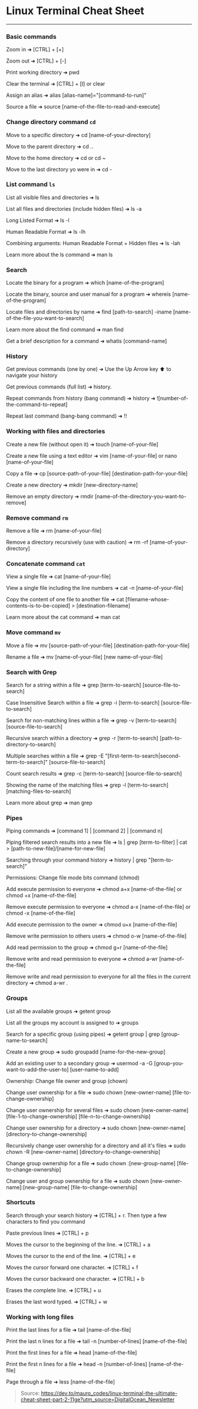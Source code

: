 # Linux Terminal Cheat Sheet

---

### Basic commands

Zoom in ➜ [CTRL] + [+]

Zoom out ➜ [CTRL] + [-]

Print working directory ➜ pwd

Clear the terminal ➜ [CTRL] + [l] or clear

Assign an alias ➜ alias [alias-name]="[command-to-run]"

Source a file ➜ source [name-of-the-file-to-read-and-execute]

### Change directory command `cd`

Move to a specific directory ➜ cd [name-of-your-directory]

Move to the parent directory ➜ cd ..

Move to the home directory ➜ cd or cd ~

Move to the last directory yo were in ➜ cd -

### List command `ls`

List all visible files and directories ➜ ls

List all files and directories (include hidden files) ➜ ls -a

Long Listed Format ➜ ls -l

Human Readable Format ➜ ls -lh

Combining arguments: Human Readable Format + Hidden files ➜ ls -lah

Learn more about the ls command ➜ man ls

### Search

Locate the binary for a program ➜ which [name-of-the-program]

Locate the binary, source and user manual for a program ➜ whereis [name-of-the-program]

Locate files and directories by name ➜ find [path-to-search] -iname [name-of-the-file-you-want-to-search]

Learn more about the find command ➜ man find

Get a brief description for a command ➜ whatis [command-name]

### History

Get previous commands (one by one) ➜ Use the Up Arrow key ⬆️ to navigate your history

Get previous commands (full list) ➜ history.

Repeat commands from history (bang command) ➜ history ➜ ![number-of-the-command-to-repeat]

Repeat last command (bang-bang command) ➜ !!

### Working with files and directories

Create a new file (without open it) ➜ touch [name-of-your-file]

Create a new file using a text editor ➜ vim [name-of-your-file] or nano [name-of-your-file]

Copy a file ➜ cp [source-path-of-your-file] [destination-path-for-your-file]

Create a new directory ➜ mkdir [new-directory-name]

Remove an empty directory ➜ rmdir [name-of-the-directory-you-want-to-remove]

### Remove command `rm`

Remove a file ➜ rm [name-of-your-file]

Remove a directory recursively (use with caution) ➜ rm -rf [name-of-your-directory]

### Concatenate command `cat`

View a single file ➜ cat [name-of-your-file]

View a single file including the line numbers ➜ cat -n [name-of-your-file]

Copy the content of one file to another file ➜ cat [filename-whose-contents-is-to-be-copied] > [destination-filename]

Learn more about the cat command ➜ man cat

### Move command `mv`

Move a file ➜ mv [source-path-of-your-file] [destination-path-for-your-file]

Rename a file ➜ mv [name-of-your-file] [new name-of-your-file]

### Search with Grep

Search for a string within a file ➜ grep [term-to-search] [source-file-to-search]

Case Insensitive Search within a file ➜ grep -i [term-to-search] [source-file-to-search]

Search for non-matching lines within a file ➜ grep -v [term-to-search] [source-file-to-search]

Recursive search within a directory ➜ grep -r [term-to-search] [path-to-directory-to-search]

Multiple searches within a file ➜ grep -E "[first-term-to-search|second-term-to-search]" [source-file-to-search]

Count search results ➜ grep -c [term-to-search] [source-file-to-search]

Showing the name of the matching files ➜ grep -l [term-to-search] [matching-files-to-search]

Learn more about grep ➜ man grep

### Pipes

Piping commands ➜ [command 1] | [command 2] | [command n]

Piping filtered search results into a new file ➜ ls | grep [term-to-filter] | cat > [path-to-new-file]/[name-for-new-file]

Searching through your command history ➜ history | grep "[term-to-search]"

Permissions: Change file mode bits command (chmod)

Add execute permission to everyone ➜ chmod a+x [name-of-the-file] or chmod +x [name-of-the-file]

Remove execute permission to everyone ➜ chmod a-x [name-of-the-file] or chmod -x [name-of-the-file]

Add execute permission to the owner ➜ chmod u+x [name-of-the-file]

Remove write permission to others users ➜ chmod o-w [name-of-the-file]

Add read permission to the group ➜ chmod g+r [name-of-the-file]

Remove write and read permission to everyone ➜ chmod a-wr [name-of-the-file]

Remove write and read permission to everyone for all the files in the current directory ➜ chmod a-wr *.*

### Groups

List all the available groups ➜ getent group

List all the groups my account is assigned to ➜ groups

Search for a specific group (using pipes) ➜ getent group | grep [group-name-to-search]

Create a new group ➜ sudo groupadd [name-for-the-new-group]

Add an existing user to a secondary group ➜ usermod -a -G [group-you-want-to-add-the-user-to] [user-name-to-add]

Ownership: Change file owner and group (chown)

Change user ownership for a file ➜ sudo chown [new-owner-name] [file-to-change-ownership]

Change user ownership for several files ➜ sudo chown [new-owner-name] [file-1-to-change-ownership] [file-n-to-change-ownership]

Change user ownership for a directory ➜ sudo chown [new-owner-name] [directory-to-change-ownership]

Recursively change user ownership for a directory and all it's files ➜ sudo chown -R [new-owner-name] [directory-to-change-ownership]

Change group ownership for a file ➜ sudo chown :[new-group-name] [file-to-change-ownership]

Change user and group ownership for a file ➜ sudo chown [new-owner-name]:[new-group-name] [file-to-change-ownership]

### Shortcuts

Search through your search history ➜ [CTRL] + r. Then type a few characters to find you command

Paste previous lines ➜ [CTRL] + p

Moves the cursor to the beginning of the line. ➜ [CTRL] + a

Moves the cursor to the end of the line. ➜ [CTRL] + e

Moves the cursor forward one character. ➜ [CTRL] + f

Moves the cursor backward one character. ➜ [CTRL] + b

Erases the complete line. ➜ [CTRL] + u

Erases the last word typed. ➜ [CTRL] + w

### Working with long files

Print the last lines for a file ➜ tail [name-of-the-file]

Print the last n lines for a file ➜ tail -n [number-of-lines] [name-of-the-file]

Print the first lines for a file ➜ head [name-of-the-file]

Print the first n lines for a file ➜ head -n [number-of-lines] [name-of-the-file]

Page through a file ➜ less [name-of-the-file]



> Source: https://dev.to/mauro_codes/linux-terminal-the-ultimate-cheat-sheet-part-2-11ge?utm_source=DigitalOcean_Newsletter
